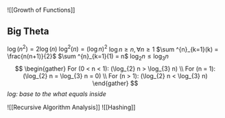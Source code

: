 ![[Growth of Functions]]

## Big Theta
$\log(n^{2}) = 2\log(n)$
$\log ^{2}(n) = (\log n)^{2}$
$\log n\ge n,  \forall n \ge 1$
$\sum ^{n}_{k=1}(k) = \frac{n(n+1)}{2}$
$\sum ^{n}_{k=1}(1) = n$
$\log_{2}n\le\log_{3}n$
$$
\begin{gather}
For (0 < n < 1): (\log_{2} n > \log_{3} n) \\
For (n = 1): (\log_{2} n = \log_{3} n = 0) \\
For (n > 1): (\log_{2} n < \log_{3} n)
\end{gather}
$$
*log: base to the what equals inside*

![[Recursive Algorithm Analysis]]
![[Hashing]]
